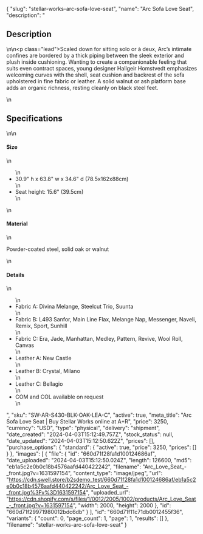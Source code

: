 {
  "slug": "stellar-works-arc-sofa-love-seat",
  "name": "Arc Sofa Love Seat",
  "description": "<h2>Description</h2>\n<!-- split -->\n<p class=\"lead\">Scaled down for sitting solo or à deux, Arc’s intimate confines are bordered by a thick piping between the sleek exterior and plush inside cushioning. Wanting to create a companionable feeling that suits even contract spaces, young designer Hallgeir Homstvedt emphasizes welcoming curves with the shell, seat cushion and backrest of the sofa upholstered in fine fabric or leather. A solid walnut or ash platform base adds an organic richness, resting cleanly on black steel feet. <!-- split --></p>\n<h2>Specifications</h2>\n<!-- split -->\n<h4>Size</h4>\n<ul>\n<li>30.9\" h x 63.8\" w x 34.6\" d (78.5x162x88cm)</li>\n<li>Seat height: 15.6\" (39.5cm)</li>\n</ul>\n<h4>Material</h4>\n<p>Powder-coated steel, solid oak or walnut</p>\n<h4>Details</h4>\n<ul>\n<li>Fabric A: Divina Melange, Steelcut Trio, Suunta</li>\n<li>Fabric B: L493 Sanfor, Main Line Flax, Melange Nap, Messenger, Naveli, Remix, Sport, Sunhill</li>\n<li>Fabric C: Era, Jade, Manhattan, Medley, Pattern, Revive, Wool Roll, Canvas</li>\n<li>Leather A: New Castle</li>\n<li>Leather B: Crystal, Milano</li>\n<li>Leather C: Bellagio</li>\n<li>COM and COL available on request</li>\n</ul>",
  "sku": "SW-AR-S430-BLK-OAK-LEA-C",
  "active": true,
  "meta_title": "Arc Sofa Love Seat | Buy Stellar Works online at A+R",
  "price": 3250,
  "currency": "USD",
  "type": "physical",
  "delivery": "shipment",
  "date_created": "2024-04-03T15:12:49.757Z",
  "stock_status": null,
  "date_updated": "2024-04-03T15:12:50.622Z",
  "prices": [],
  "purchase_options": {
    "standard": {
      "active": true,
      "price": 3250,
      "prices": []
    }
  },
  "images": [
    {
      "file": {
        "id": "660d71f28fa1d100124686af",
        "date_uploaded": "2024-04-03T15:12:50.024Z",
        "length": 126600,
        "md5": "eb1a5c2e0b0c18b4576aafd440422242",
        "filename": "Arc_Love_Seat_-_front.jpg?v=1631597154",
        "content_type": "image/jpeg",
        "url": "https://cdn.swell.store/b2sdemo_test/660d71f28fa1d100124686af/eb1a5c2e0b0c18b4576aafd440422242/Arc_Love_Seat_-_front.jpg%3Fv%3D1631597154",
        "uploaded_url": "https://cdn.shopify.com/s/files/1/0012/2005/1002/products/Arc_Love_Seat_-_front.jpg?v=1631597154",
        "width": 2000,
        "height": 2000
      },
      "id": "660d71f29971980012bdc6db"
    }
  ],
  "id": "660d71f11c71db0012455f36",
  "variants": {
    "count": 0,
    "page_count": 1,
    "page": 1,
    "results": []
  },
  "filename": "stellar-works-arc-sofa-love-seat"
}
